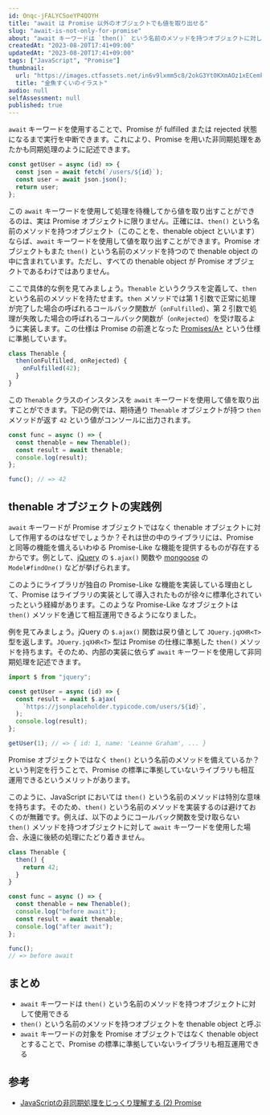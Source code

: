 ```yaml
---
id: Onqc-jFALYCSoeYP4QOYH
title: "await は Promise 以外のオブジェクトでも値を取り出せる"
slug: "await-is-not-only-for-promise"
about: "await キーワードは `then()` という名前のメソッドを持つオブジェクトに対して使用できます。このようなオブジェクトを thenable object と呼びます。await キーワードが Promise オブジェクトではなく thenable オブジェクトを対象としているのは、ライブラリの相互運用のためです。"
createdAt: "2023-08-20T17:41+09:00"
updatedAt: "2023-08-20T17:41+09:00"
tags: ["JavaScript", "Promise"]
thumbnail:
  url: "https://images.ctfassets.net/in6v9lxmm5c8/2okG3Yt0KXmAOz1xECemkd/4705c28d4b1a453ad56a5fe628f371c0/kingyo-sukui_18384.png"
  title: "金魚すくいのイラスト"
audio: null
selfAssessment: null
published: true
---
```

`await` キーワードを使用することで、Promise が fulfilled または rejected 状態になるまで実行を中断できます。これにより、Promise を用いた非同期処理をあたかも同期処理のように記述できます。

```js
const getUser = async (id) => {
  const json = await fetch(`/users/${id}`);
  const user = await json.json();
  return user;
};
```

この `await` キーワードを使用して処理を待機してから値を取り出すことができるのは、実は Promise オブジェクトに限りません。正確には、`then()` という名前のメソッドを持つオブジェクト（このことを、thenable object といいます）ならば、`await` キーワードを使用して値を取り出すことができます。Promise オブジェクトもまた `then()` という名前のメソッドを持つので thenable object の中に含まれています。ただし、すべての thenable object が Promise オブジェクトであるわけではありません。

ここで具体的な例を見てみましょう。`Thenable` というクラスを定義して、`then` という名前のメソッドを持たせます。`then` メソッドでは第 1 引数で正常に処理が完了した場合の呼ばれるコールバック関数が（`onFulfilled`）、第 2 引数で処理が失敗した場合の呼ばれるコールバック関数が（`onRejected`）を受け取るように実装します。この仕様は Promise の前進となった [Promises/A+](https://promisesaplus.com/) という仕様に準拠しています。

```js
class Thenable {
  then(onFulfilled, onRejected) {
    onFulfilled(42);
  }
}
```

この `Thenable` クラスのインスタンスを `await` キーワードを使用して値を取り出すことができます。下記の例では、期待通り `Thenable` オブジェクトが持つ `then` メソッドが返す `42` という値がコンソールに出力されます。

```js
const func = async () => {
  const thenable = new Thenable();
  const result = await thenable;
  console.log(result);
};

func(); // => 42
```

## thenable オブジェクトの実践例

`await` キーワードが Promise オブジェクトではなく thenable オブジェクトに対して作用するのはなぜでしょうか？それは世の中のライブラリには、Promise と同等の機能を備えるいわゆる Promise-Like な機能を提供するものが存在するからです。例として、[jQuery](https://jquery.com/) の `$.ajax()` 関数や [mongoose](https://mongoosejs.com/) の `Model#findOne()` などが挙げられます。

このようにライブラリが独自の Promise-Like な機能を実装している理由として、Promise はライブラリの実装として導入されたものが徐々に標準化されていったという経緯があります。このような Promise-Like なオブジェクトは `then()` メソッドを通じて相互運用できるようになりました。

例を見てみましょう。jQuery の `$.ajax()` 関数は戻り値として `JQuery.jqXHR<T>` 型を返します。`JQuery.jqXHR<T>` 型は Promise の仕様に準拠した `then()` メソッドを持ちます。そのため、内部の実装に依らず `await` キーワードを使用して非同期処理を記述できます。

```js
import $ from "jquery";

const getUser = async (id) => {
  const result = await $.ajax(
    `https://jsonplaceholder.typicode.com/users/${id}`,
  );
  console.log(result);
};

getUser(1); // => { id: 1, name: 'Leanne Graham', ... }
```

Promise オブジェクトではなく `then()` という名前のメソッドを備えているか？という判定を行うことで、Promise の標準に準拠していないライブラリも相互運用できるというメリットがあります。

このように、JavaScript においては `then()` という名前のメソッドは特別な意味を持ちます。そのため、`then()` という名前のメソッドを実装するのは避けておくのが無難です。例えば、以下のようにコールバック関数を受け取らない `then()` メソッドを持つオブジェクトに対して `await` キーワードを使用した場合、永遠に後続の処理にたどり着きません。

```js
class Thenable {
  then() {
    return 42;
  }
}

const func = async () => {
  const thenable = new Thenable();
  console.log("before await");
  const result = await thenable;
  console.log("after await");
};

func();
// => before await
```

## まとめ

- `await` キーワードは `then()` という名前のメソッドを持つオブジェクトに対して使用できる
- `then()` という名前のメソッドを持つオブジェクトを thenable object と呼ぶ
- `await` キーワードの対象を Promise オブジェクトではなく thenable object とすることで、Promise の標準に準拠していないライブラリも相互運用できる

## 参考

- [JavaScriptの非同期処理をじっくり理解する (2) Promise](https://zenn.dev/qnighy/articles/0aa6ec47248d80)
